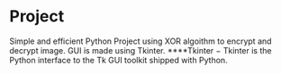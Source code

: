 # Project


Simple and efficient Python Project using XOR algoithm to encrypt and decrypt image.
GUI is made using Tkinter.
****Tkinter − Tkinter is the Python interface to the Tk GUI toolkit shipped with Python.
